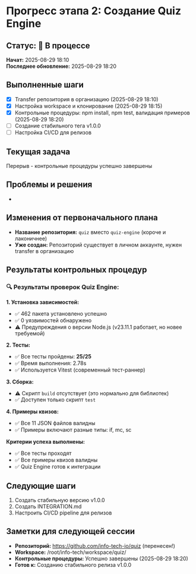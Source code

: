 # Прогресс этапа 2: Создание Quiz Engine

## Статус: 🔄 В процессе

**Начат:** 2025-08-29 18:10  
**Последнее обновление:** 2025-08-29 18:20  

## Выполненные шаги

- [x] Transfer репозитория в организацию (2025-08-29 18:10)
- [x] Настройка workspace и клонирование (2025-08-29 18:15)
- [x] Контрольные процедуры: npm install, npm test, валидация примеров (2025-08-29 18:20)
- [ ] Создание стабильного тега v1.0.0
- [ ] Настройка CI/CD для релизов

## Текущая задача
Перерыв - контрольные процедуры успешно завершены

## Проблемы и решения
-

## Изменения от первоначального плана
- **Название репозитория:** `quiz` вместо `quiz-engine` (короче и лаконичнее)
- **Уже создан:** Репозиторий существует в личном аккаунте, нужен transfer в организацию

## Результаты контрольных процедур

### 🔍 Результаты проверок Quiz Engine:

**1. Установка зависимостей:**
- ✅ 462 пакета установлено успешно
- ✅ 0 уязвимостей обнаружено
- ⚠️ Предупреждения о версии Node.js (v23.11.1 работает, но новее требуемой)

**2. Тесты:**
- ✅ Все тесты пройдены: **25/25** 
- ✅ Время выполнения: 2.78s
- ✅ Используется Vitest (современный тест-раннер)

**3. Сборка:**
- ⚠️ Скрипт `build` отсутствует (это нормально для библиотек)
- ✅ Доступен только скрипт `test`

**4. Примеры квизов:**
- ✅ Все 11 JSON файлов валидны
- ✅ Примеры включают разные типы: if, mc, sc

**Критерии успеха выполнены:**
- ✅ Все тесты проходят
- ✅ Все примеры квизов валидны  
- ✅ Quiz Engine готов к интеграции

## Следующие шаги
1. Создать стабильную версию v1.0.0
2. Создать INTEGRATION.md
3. Настроить CI/CD pipeline для релизов

## Заметки для следующей сессии
- **Репозиторий:** https://github.com/info-tech-io/quiz (перенесен!)
- **Workspace:** /root/info-tech/workspace/quiz/
- **Контрольные процедуры:** Успешно завершены (2025-08-29 18:20)
- **Готов к:** Созданию стабильного релиза v1.0.0